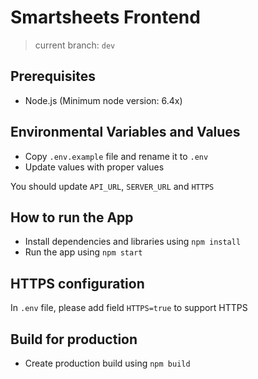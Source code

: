 # Smartsheets Frontend

> current branch: `dev`

## Prerequisites

- Node.js (Minimum node version: 6.4x)

## Environmental Variables and Values

- Copy `.env.example` file and rename it to `.env`
- Update values with proper values

You should update `API_URL`, `SERVER_URL` and `HTTPS`

## How to run the App

- Install dependencies and libraries using ```npm install```
- Run the app using ```npm start```

## HTTPS configuration
In `.env` file, please add field `HTTPS=true` to support HTTPS

## Build for production

- Create production build using ```npm build```

